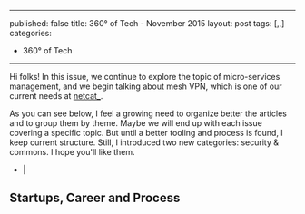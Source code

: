 
---
published: false
title: 360° of Tech - November 2015
layout: post
tags: [,,]
categories:
  - 360° of Tech
---

Hi folks! In this issue, we continue to explore the topic of micro-services management, and we begin talking about mesh VPN, which is one of our current needs at [netcat\_](http://netcat.io).

<!-- more -->

As you can see below, I feel a growing need to organize better the articles and to group them by theme. Maybe we will end up with each issue covering a specific topic. But until a better tooling and process is found, I keep current structure. Still, I introduced two new categories: security & commons. I hope you'll like them.

* [](
  )
  | 
  <i data-tag="FIXME"></i>

Startups, Career and Process
----------------------------

